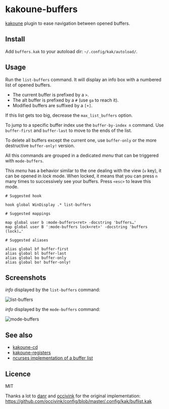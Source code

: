 # kakoune-buffers

[kakoune](http://kakoune.org) plugin to ease navigation between opened buffers.

## Install

Add `buffers.kak` to your autoload dir: `~/.config/kak/autoload/`.

## Usage

Run the `list-buffers` command. It will display an info box with a numbered list of opened buffers.

- The current buffer is prefixed by a `>`.
- The alt buffer is prefixed by a `#` (use `ga` to reach it).
- Modified buffers are suffixed by a `[+]`.

If this list gets too big, decrease the `max_list_buffers` option.

To jump to a specific buffer index use the `buffer-by-index n` command.
Use `buffer-first` and `buffer-last` to move to the ends of the list.

To delete all buffers except the current one, use `buffer-only` or the more destructive `buffer-only!` version.

All this commands are grouped in a dedicated *menu* that can be triggered with `mode-buffers`.

This *menu* has a behavior similar to the one dealing with the view (`v` key), it can be opened
in *lock* mode. When locked, it means that you can press `n` many times to successively see your buffers.
Press `<esc>` to leave this mode.

```
# Suggested hook

hook global WinDisplay .* list-buffers

# Suggested mappings

map global user b :mode-buffers<ret> -docstring 'buffers…'
map global user B ':mode-buffers lock<ret>' -docstring 'buffers (lock)…'

# Suggested aliases

alias global bf buffer-first
alias global bl buffer-last
alias global bo buffer-only
alias global bo! buffer-only!
```

## Screenshots

*info* displayed by the `list-buffers` command:

![list-buffers](https://raw.githubusercontent.com/delapouite/kakoune-buffers/master/list-buffers.jpg)

*info* displayed by the `mode-buffers` command:

![mode-buffers](https://raw.githubusercontent.com/delapouite/kakoune-buffers/master/mode-buffers.jpg)

## See also

- [kakoune-cd](https://github.com/Delapouite/kakoune-cd)
- [kakoune-registers](https://github.com/Delapouite/kakoune-registers)
- [ncurses implementation of a buffer list](https://github.com/mawww/kakoune/pull/1065)

## Licence

MIT

Thanks a lot to [danr](https://github.com/danr) and [occivink](https://github.com/occivink)
for the original implementation: https://github.com/occivink/config/blob/master/.config/kak/buflist.kak
